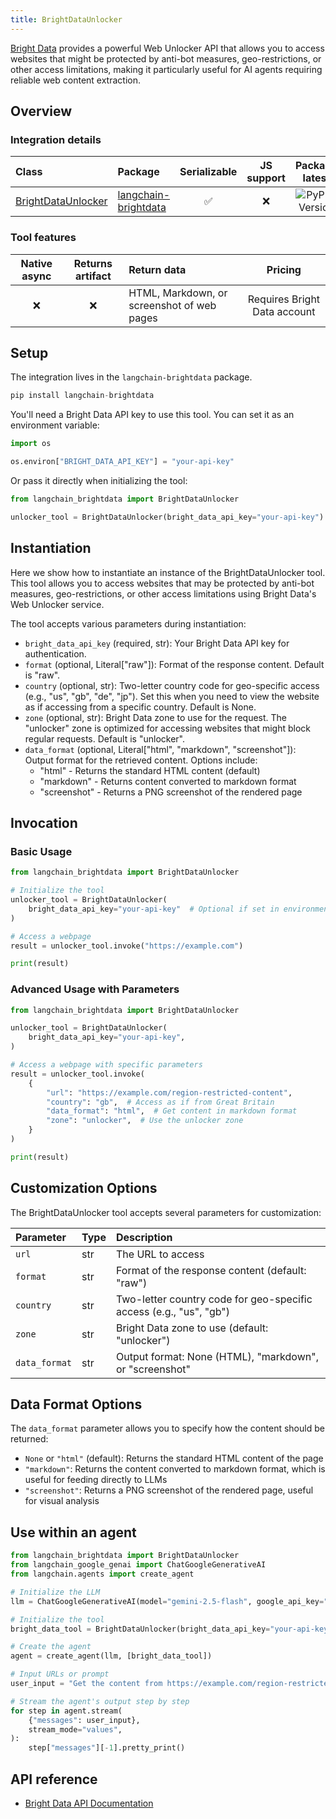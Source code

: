 ```yaml
---
title: BrightDataUnlocker
---
```


[Bright Data](https://brightdata.com/) provides a powerful Web Unlocker API that allows you to access websites that might be protected by anti-bot measures, geo-restrictions, or other access limitations, making it particularly useful for AI agents requiring reliable web content extraction.

## Overview

### Integration details

|Class|Package|Serializable|JS support|Package latest|
|:--|:--|:-:|:-:|:-:|
|[BrightDataUnlocker](https://pypi.org/project/langchain-brightdata/)|[langchain-brightdata](https://pypi.org/project/langchain-brightdata/)|✅|❌|![PyPI - Version](https://img.shields.io/pypi/v/langchain-brightdata?style=flat-square&label=%20)|

### Tool features

|Native async|Returns artifact|Return data|Pricing|
|:-:|:-:|:--|:-:|
|❌|❌|HTML, Markdown, or screenshot of web pages|Requires Bright Data account|

## Setup

The integration lives in the `langchain-brightdata` package.

```python
pip install langchain-brightdata
```

You'll need a Bright Data API key to use this tool. You can set it as an environment variable:

```python
import os

os.environ["BRIGHT_DATA_API_KEY"] = "your-api-key"
```

Or pass it directly when initializing the tool:

```python
from langchain_brightdata import BrightDataUnlocker

unlocker_tool = BrightDataUnlocker(bright_data_api_key="your-api-key")
```

## Instantiation

Here we show how to instantiate an instance of the BrightDataUnlocker tool. This tool allows you to access websites that may be protected by anti-bot measures, geo-restrictions, or other access limitations using Bright Data's Web Unlocker service.

The tool accepts various parameters during instantiation:

- `bright_data_api_key` (required, str): Your Bright Data API key for authentication.
- `format` (optional, Literal["raw"]): Format of the response content. Default is "raw".
- `country` (optional, str): Two-letter country code for geo-specific access (e.g., "us", "gb", "de", "jp"). Set this when you need to view the website as if accessing from a specific country. Default is None.
- `zone` (optional, str): Bright Data zone to use for the request. The "unlocker" zone is optimized for accessing websites that might block regular requests. Default is "unlocker".
- `data_format` (optional, Literal["html", "markdown", "screenshot"]): Output format for the retrieved content. Options include:
  - "html" - Returns the standard HTML content (default)
  - "markdown" - Returns content converted to markdown format
  - "screenshot" - Returns a PNG screenshot of the rendered page

## Invocation

### Basic Usage

```python
from langchain_brightdata import BrightDataUnlocker

# Initialize the tool
unlocker_tool = BrightDataUnlocker(
    bright_data_api_key="your-api-key"  # Optional if set in environment variables
)

# Access a webpage
result = unlocker_tool.invoke("https://example.com")

print(result)
```

### Advanced Usage with Parameters

```python
from langchain_brightdata import BrightDataUnlocker

unlocker_tool = BrightDataUnlocker(
    bright_data_api_key="your-api-key",
)

# Access a webpage with specific parameters
result = unlocker_tool.invoke(
    {
        "url": "https://example.com/region-restricted-content",
        "country": "gb",  # Access as if from Great Britain
        "data_format": "html",  # Get content in markdown format
        "zone": "unlocker",  # Use the unlocker zone
    }
)

print(result)
```

## Customization Options

The BrightDataUnlocker tool accepts several parameters for customization:

|Parameter|Type|Description|
|:--|:--|:--|
|`url`|str|The URL to access|
|`format`|str|Format of the response content (default: "raw")|
|`country`|str|Two-letter country code for geo-specific access (e.g., "us", "gb")|
|`zone`|str|Bright Data zone to use (default: "unlocker")|
|`data_format`|str|Output format: None (HTML), "markdown", or "screenshot"|

## Data Format Options

The `data_format` parameter allows you to specify how the content should be returned:

- `None` or `"html"` (default): Returns the standard HTML content of the page
- `"markdown"`: Returns the content converted to markdown format, which is useful for feeding directly to LLMs
- `"screenshot"`: Returns a PNG screenshot of the rendered page, useful for visual analysis

## Use within an agent

```python
from langchain_brightdata import BrightDataUnlocker
from langchain_google_genai import ChatGoogleGenerativeAI
from langchain.agents import create_agent

# Initialize the LLM
llm = ChatGoogleGenerativeAI(model="gemini-2.5-flash", google_api_key="your-api-key")

# Initialize the tool
bright_data_tool = BrightDataUnlocker(bright_data_api_key="your-api-key")

# Create the agent
agent = create_agent(llm, [bright_data_tool])

# Input URLs or prompt
user_input = "Get the content from https://example.com/region-restricted-page - access it from GB"

# Stream the agent's output step by step
for step in agent.stream(
    {"messages": user_input},
    stream_mode="values",
):
    step["messages"][-1].pretty_print()
```

## API reference

- [Bright Data API Documentation](https://docs.brightdata.com/scraping-automation/web-unlocker/introduction)
